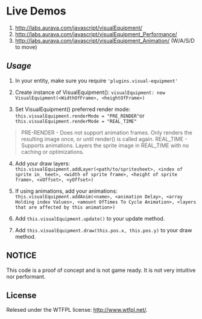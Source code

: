 # Live Demos
1. http://labs.aurava.com/javascript/visualEquipment/
2. http://labs.aurava.com/javascript/visualEquipment_Performance/
3. http://labs.aurava.com/javascript/visualEquipment_Animation/ (W/A/S/D to move)


## _Usage_

1. In your entity, make sure you require `'plugins.visual-equipment'`

2. Create instance of VisualEquipment():
`visualEquipment: new VisualEquipment(<WidthOfFrame>, <heightOfFrame>)`

3. Set VisualEquipment() preferred render mode:
`this.visualEquipment.renderMode = "PRE_RENDER"`or `this.visualEquipment.renderMode = "REAL_TIME"`
> PRE-RENDER - Does not support animation frames. Only renders the resulting image once, or until render() is called again.
> REAL_TIME - Supports animations. Layers the sprite image in REAL_TIME with no caching or optimizations.

4. Add your draw layers: `this.visualEquipment.addLayer(<path/to/spritesheet>, <index of sprite in_ heet>, <width of sprite frame>, <height of sprite frame>, <xOffset>, <yOffset>)`

5. If using animations, add your animations: `this.visualEquipment.addAnim(<name>, <animation Delay>, <array Holding index Values>, <amount OfTimes To Cycle Animation>, <layers that are affected by this animation>)`

6. Add `this.visualEquipment.update()` to your update method.

7. Add `this.visualEquipment.draw(this.pos.x, this.pos.y)` to your draw method.

## NOTICE
This code is a proof of concept and is not game ready. It is not very intuitive nor performant.

## License
Relesed under the WTFPL license: http://www.wtfpl.net/.